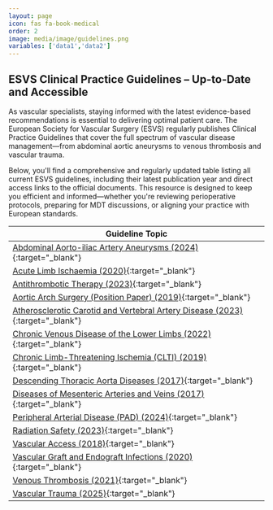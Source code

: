 ```yaml
---
layout: page
icon: fas fa-book-medical
order: 2
image: media/image/guidelines.png
variables: ['data1','data2']
---
```

## ESVS Clinical Practice Guidelines – Up-to-Date and Accessible  

As vascular specialists, staying informed with the latest evidence-based recommendations is essential to delivering optimal patient care. The European Society for Vascular Surgery (ESVS) regularly publishes Clinical Practice Guidelines that cover the full spectrum of vascular disease management—from abdominal aortic aneurysms to venous thrombosis and vascular trauma.

Below, you'll find a comprehensive and regularly updated table listing all current ESVS guidelines, including their latest publication year and direct access links to the official documents. This resource is designed to keep you efficient and informed—whether you're reviewing perioperative protocols, preparing for MDT discussions, or aligning your practice with European standards.

| Guideline Topic |
|-----------------|
| [Abdominal Aorto-iliac Artery Aneurysms (2024)](https://esvs.org/wp-content/uploads/2024/02/ESVS-2024-AAA-Guidelines.pdf){:target="_blank"} |
| [Acute Limb Ischaemia (2020)](https://esvs.org/wp-content/uploads/2021/08/Acute-Limb-Ischaemia-Feb-2020.pdf){:target="_blank"} |
| [Antithrombotic Therapy (2023)](https://esvs.org/wp-content/uploads/2023/09/Antithrombotic-Therapy-2023.pdf){:target="_blank"} |
| [Aortic Arch Surgery (Position Paper) (2019)](https://esvs.org/wp-content/uploads/2021/08/Consensus-document-ESVS-EATCS-Aortic-Arch.pdf){:target="_blank"} |
| [Atherosclerotic Carotid and Vertebral Artery Disease (2023)](https://esvs.org/wp-content/uploads/2022/10/2023-CPG-on-the-Management-of-Atherosclerotic-Carotid-and-Vertebral-Artery-Disease.pdf){:target="_blank"} |
| [Chronic Venous Disease of the Lower Limbs (2022)](https://esvs.org/wp-content/uploads/2022/02/2022-CVD-guidelines-extensive-version-24.01.2022-1.pdf){:target="_blank"} |
| [Chronic Limb-Threatening Ischemia (CLTI) (2019)](https://esvs.org/wp-content/uploads/2021/08/CLTI-Guidelines-ESVS-SVS-WFVS.pdf){:target="_blank"} |
| [Descending Thoracic Aorta Diseases (2017)](https://esvs.org/wp-content/uploads/2021/08/Descending-Thoracic-Aorta-Diseases-2017.pdf){:target="_blank"} |
| [Diseases of Mesenteric Arteries and Veins (2017)](https://esvs.org/wp-content/uploads/2021/08/Disease-of-Mesenteric-Arteries-and-Veins-2017.pdf){:target="_blank"} |
| [Peripheral Arterial Disease (PAD) (2024)](https://esvs.org/wp-content/uploads/2024/01/PAD-2024-Guidelines.pdf){:target="_blank"} |
| [Radiation Safety (2023)](https://esvs.org/wp-content/uploads/2023/09/Radiation-Safety-2023-Guidelines.pdf){:target="_blank"} |
| [Vascular Access (2018)](https://esvs.org/wp-content/uploads/2021/08/Vascular-Access-2018.pdf){:target="_blank"} |
| [Vascular Graft and Endograft Infections (2020)](https://esvs.org/wp-content/uploads/2021/08/Managemen-of-Vascular-Graft-and-Endograft-Infections-Mar-2020.pdf){:target="_blank"} |
| [Venous Thrombosis (2021)](https://esvs.org/wp-content/uploads/2021/08/Venous-thrombosis-guidelines-2021-1.pdf){:target="_blank"} |
| [Vascular Trauma (2025)](https://esvs.org/wp-content/uploads/2025/01/2025-Vascular-Trauma-Guidelines.pdf){:target="_blank"} |
